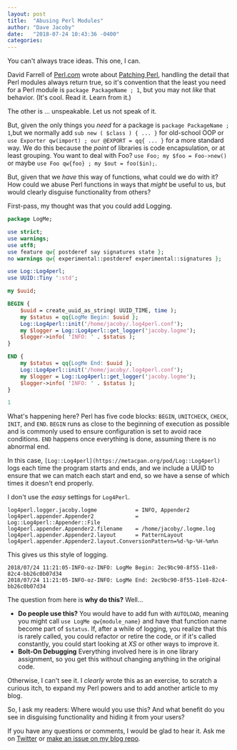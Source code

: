 ```yaml
---
layout: post
title:  "Abusing Perl Modules"
author: "Dave Jacoby"
date:   "2018-07-24 10:43:36 -0400"
categories: 
---
```


You can't always trace ideas. This one, I can.

David Farrell of [Perl.com](https://www.perl.com/) wrote about [Patching Perl](https://www.perl.com/article/patching-perl-loading-modules-that-return-false/), handling the detail that Perl modules always return true, so it's convention that the least you need for a Perl module is `package PackageName ; 1`, but you may not _like_ that behavior. (It's cool. Read it. Learn from it.)

The other is ... unspeakable. Let us not speak of it.

But, given the only things you _need_ for a package is `package PackageName ; 1`,but we normally add `sub new ( $class ) { ... }` for old-school OOP or `use Exporter qw(import) ; our @EXPORT = qq{ ... }` for a more standard way. We do this because the _point_ of libraries is code encapsulation, or at least grouping. You want to deal with Foo? `use Foo; my $foo = Foo->new()` or maybe `use Foo qw{foo} ; my $out = foo($in);`.

But, given that we _have_ this way of functions, what could we do with it? How could we abuse Perl functions in ways that _might_ be useful to us, but would clearly disguise functionality from others?

First-pass, my thought was that you could add Logging.

```perl
package LogMe;

use strict;
use warnings;
use utf8;
use feature qw{ postderef say signatures state };
no warnings qw{ experimental::postderef experimental::signatures };

use Log::Log4perl;
use UUID::Tiny ':std';

my $uuid;

BEGIN {
    $uuid = create_uuid_as_string( UUID_TIME, time );
    my $status = qq{LogMe Begin: $uuid };
    Log::Log4perl::init('/home/jacoby/.log4perl.conf');
    my $logger = Log::Log4perl::get_logger('jacoby.logme');
    $logger->info( 'INFO: ' . $status );
}

END {
    my $status = qq{LogMe End: $uuid };
    Log::Log4perl::init('/home/jacoby/.log4perl.conf');
    my $logger = Log::Log4perl::get_logger('jacoby.logme');
    $logger->info( 'INFO: ' . $status );
}

1
```

What's happening here? Perl has five code blocks: `BEGIN`, `UNITCHECK`, `CHECK`, `INIT`, and `END`. `BEGIN` runs as close to the beginning of execution as possible and is commonly used to ensure configuration is set to avoid race conditions. `END` happens once everything is done, assuming there is no abnormal end.

In this case, `[Log::Log4perl](https://metacpan.org/pod/Log::Log4perl)` logs each time the program starts and ends, and we include a UUID to ensure that we can match each start and end, so we have a sense of which times it doesn't end properly.

I don't use the _easy_ settings for `Log4Perl`.

```
log4perl.logger.jacoby.logme            = INFO, Appender2
log4perl.appender.Appender2             = Log::Log4perl::Appender::File
log4perl.appender.Appender2.filename    = /home/jacoby/.logme.log
log4perl.appender.Appender2.layout      = PatternLayout
log4perl.appender.Appender2.layout.ConversionPattern=%d-%p-%H-%m%n
```

This gives us this style of logging.

```
2018/07/24 11:21:05-INFO-oz-INFO: LogMe Begin: 2ec9bc90-8f55-11e8-82c4-bb26c0b07d34
2018/07/24 11:21:05-INFO-oz-INFO: LogMe End: 2ec9bc90-8f55-11e8-82c4-bb26c0b07d34
```

The question from here is **why do this?** Well...

- **Do people use this?** You would have to add fun with `AUTOLOAD`, meaning you might call `use LogMe qw{module_name}` and have that function name become part of `$status`. If, after a while of logging, you realize that this is rarely called, you could refactor or retire the code, or if it's called constantly, you could start looking at *XS* or other ways to improve it.
- **Bolt-On Debugging** Everything involved here is in one library assignment, so you get this without changing anything in the original code.

Otherwise, I can't see it. I *clearly* wrote this as an exercise, to scratch a curious itch, to expand my Perl powers and to add another article to my blog. 

So, I ask my readers: Where would you use this? And what benefit do you see in disguising functionality and hiding it from your users?

If you have any questions or comments, I would be glad to hear it. Ask me on [Twitter](https://twitter.com/jacobydave) or [make an issue on my blog repo](https://github.com/jacoby/jacoby.github.io).
